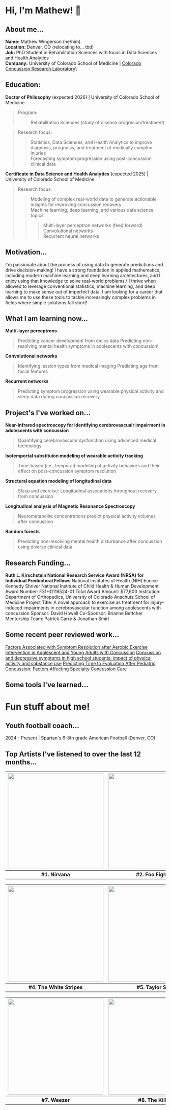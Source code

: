 # Hi, I'm Mathew! 👋
## About me...
**Name:** Mathew Wingerson (he/him)\
**Location:** Denver, CO (relocating to... tbd)\
**Job:** PhD Student in Rehabilitation Sciences with focus in Data Sciences and Health Analytics\
**Company:** University of Colorado School of Medicine | [Colorado Concussion Research Laboratory](https://medschool.cuanschutz.edu/orthopedics/research/labs/howell-concussion-lab)\

## **Education:**
**Doctor of Philosophy** (expected 2026) | University of Colorado School of Medicine
> Program:
>> Rehabilitation Sciences (study of disease progresion/treatment)

> Research focus:
>> Statistics, Data Sciences, and Health Analytics to improve diagnosis, prognosis, and treatment of medically complex injuries\
>> Forecasting symptom progression using post-concussion clinical data


**Certificate in Data Science and Health Analytics** (expected 2025) | University of Colorado School of Medicine
> Research focus:
>> Modeling of complex real-world data to generate actionable insights for improving concussion recovery\
>> Machine learning, deep learning, and various data science topics
>>> Multi-layer perceptron networks (feed forward)\
>>> Convolutional networks\
>>> Recurrent neural networks
        
## Motivation...
I'm passionate about the process of using data to generate predictions and drive decision-making! I have a strong foundation in applied mathematics, including modern machine learning and deep learning architectures, and I enjoy using that knowledge to solve real-world problems.\ 
I thrive when allowed to leverage conventional statistics, machine learning, and deep learning to make sense out of imperfect data. I am looking for a career that allows me to use these tools to tackle increasingly complex problems in fields where simple solutions fall short! 

## What I am learning now...
**Multi-layer perceptrons**
> Predicting cancer development from omics data
> Predicting non-resolving mental health symptoms in adolescents with concussion\

**Convolutional networks**
> Identifying lession types from medical imaging
> Predicting age from facial features

**Recurrent networks**
> Predicting symptom progression using wearable physical activity and sleep data during concussion recovery

## Project's I've worked on...
**Near-infrared spectroscopy for identifying cerebrovascualr impairment in adolescents with concussion**
> Quantifying cerebrovascular dysfunction using advanced medical technology

**Isotemportal substituion modeling of wearable activity tracking**
> Time-based (i.e., temporal) modeling of activity behaviors and their effect on post-concussion symptom resolution

**Structural equation modeling of longitudinal data**
> Sleep and exercise: Longitudinal assocations throughout recovery from concussion

**Longitudinal analysis of Magnetic Resonance Spectroscopy**
> Neurometabolite concentrations predict physical activity volumes after concussion

**Random forests**
> Predicting non-resolving mental health disturbance after concussion using diverse clinical data

## Research Funding...
**Ruth L. Kirschstein National Research Service Award (NRSA) for Individual Predoctoral Fellows** 
National Institutes of Health (NIH)
Eunice Kennedy Shriver National Institute of Child Health & Human Development
Award Number: F31HD116524-01
Total Award Amount: $77,600
Institution: Department of Orthopedics, University of Colorado Anschutz School of Medicine
Project Title: A novel approach to exercise as treatment for injury-induced impairments in cerebrovascular function among adolescents with concussion
Sponsor: David Howell
Co-Sponsor: Brianne Bettcher 
Mentorship Team: Patrick Carry & Jonathan Smirl

## Some recent peer reviewed work... 
[Factors Associated with Symptom Resolution after Aerobic Exercise Intervention in Adolescent and Young Adults with Concussion](https://pubmed.ncbi.nlm.nih.gov/38109187/)
[Concussion and depressive symptoms in high school students: impact of physical activity and substance use](https://pubmed.ncbi.nlm.nih.gov/39837588/)
[Predicting Time to Evaluation After Pediatric Concussion: Factors Affecting Specialty Concussion Care](https://pubmed.ncbi.nlm.nih.gov/37655238/)

## Some tools I've learned...



# Fun stuff about me!
## Youth football coach...
2024 - Present | Spartan's 6-8th grade American Football (Denver, CO)

## Top Artists I've listened to over the last 12 months... 

| <img src="https://i.scdn.co/image/42ae0f180f16e2f21c1f2212717fc436f5b95451" width="300" height="300"> | <img src="https://i.scdn.co/image/ab67616100005174c884df599abc793c116cdf15" width="300" height="300"> | <img src="https://i.scdn.co/image/ab676161000051746114a63659d0d5c0a801f733" width="300" height="300"> |
|:------------------------------------------------------------------------------------------------------:|:------------------------------------------------------------------------------------------------------:|:------------------------------------------------------------------------------------------------------:|
| **#1. Nirvana** | **#2. Foo Fighters** | **#3. Alice in Chains** |

| <img src="https://i.scdn.co/image/ab6761610000517470cc06de8fc28226d4743cd9" width="300" height="300"> | <img src="https://i.scdn.co/image/ab67616100005174e672b5f553298dcdccb0e676" width="300" height="300"> | <img src="https://i.scdn.co/image/ab6761610000517431f6ab67e6025de876475814" width="300" height="300"> |
|:------------------------------------------------------------------------------------------------------:|:------------------------------------------------------------------------------------------------------:|:------------------------------------------------------------------------------------------------------:|
| **#4. The White Stripes** | **#5. Taylor Swift** | **#6. Jimi Hendrix** |

| <img src="https://i.scdn.co/image/ab676161000051743cd35451daa1b690cfbbb2d4" width="300" height="300"> | <img src="https://i.scdn.co/image/ab67616100005174207b21f3ed0ee96adce3166a" width="300" height="300"> | <img src="https://i.scdn.co/image/ab67616100005174580938fc4c9edb1b80b10898" width="300" height="300"> |
|:------------------------------------------------------------------------------------------------------:|:------------------------------------------------------------------------------------------------------:|:------------------------------------------------------------------------------------------------------:|
| **#7. Weezer** | **#8. The Killers** | **#9. The Offspring** |

